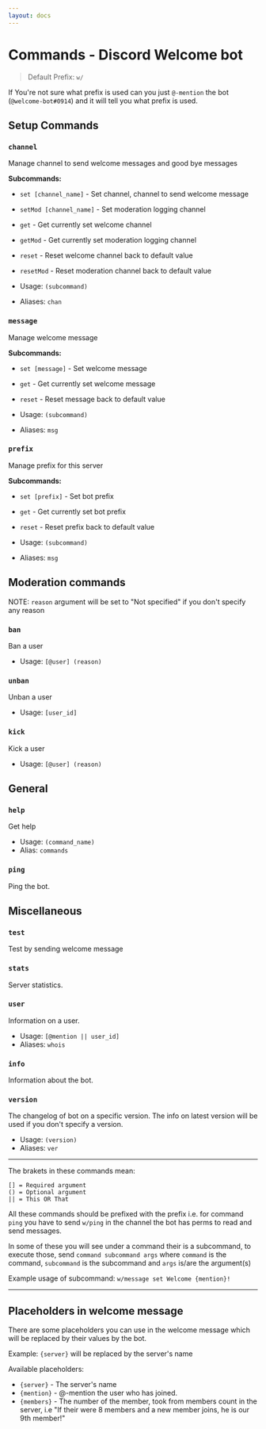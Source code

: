```yaml
---
layout: docs
---
```


# Commands - Discord Welcome bot

> Default Prefix: `w/`

If You're not sure what prefix is used can you just `@-mention` the bot (`@welcome-bot#0914`) and it will tell you what prefix is used.

## Setup Commands

### `channel`

Manage channel to send welcome messages and good bye messages

**Subcommands:**
- `set [channel_name]` - Set channel, channel to send welcome message
- `setMod [channel_name]` - Set moderation logging channel
- `get` - Get currently set welcome channel
- `getMod` - Get currently set moderation logging channel
- `reset` - Reset welcome channel back to default value
- `resetMod` - Reset moderation channel back to default value

- Usage: `(subcommand)`
- Aliases: `chan`

###  `message`

Manage welcome message

**Subcommands:**
- `set [message]` - Set welcome message
- `get` - Get currently set welcome message
- `reset` - Reset message back to default value

- Usage: `(subcommand)`
- Aliases: `msg`

### `prefix`

Manage prefix for this server

**Subcommands:**
- `set [prefix]` - Set bot prefix
- `get` - Get currently set bot prefix
- `reset` - Reset prefix back to default value

- Usage: `(subcommand)`
- Aliases: `msg`

## Moderation commands

NOTE: `reason` argument will be set to "Not specified" if you don't specify any reason

### `ban`

Ban a user

- Usage: `[@user] (reason)`

### `unban`

Unban a user

- Usage: `[user_id]`

### `kick`

Kick a user

- Usage: `[@user] (reason)`

## General

### `help`

Get help

- Usage: `(command_name)`
- Alias: `commands`

### `ping`

Ping the bot.

## Miscellaneous

### `test`

Test by sending welcome message

### `stats`

Server statistics.

### `user`

Information on a user.

- Usage: `[@mention || user_id]`
- Aliases: `whois`

### `info`

Information about the bot.

### `version`

The changelog of bot on a specific version. The info on latest version will be used if you don't specify a version.

- Usage: `(version)`
- Aliases: `ver`

- - -

The brakets in these commands mean:
```
[] = Required argument
() = Optional argument
|| = This OR That
```

All these commands should be prefixed with the prefix i.e. for command `ping` you have to send `w/ping` in the channel the bot has perms to read and send messages.

In some of these you will see under a command their is a subcommand, to execute those, send `command subcommand args` where `command` is the command, `subcommand` is the subcommand and `args` is/are the argument(s)

Example usage of subcommand: `w/message set Welcome {mention}!`

- - -

## Placeholders in welcome message
There are some placeholders you can use in the welcome message which will be replaced by their values by the bot.

Example: `{server}` will be replaced by the server's name

Available placeholders:
- `{server}` - The server's name
- `{mention}` - @-mention the user who has joined.
- `{members}` - The number of the member, took from members count in the server, i.e "If their were 8 members and a new member joins, he is our 9th member!"
